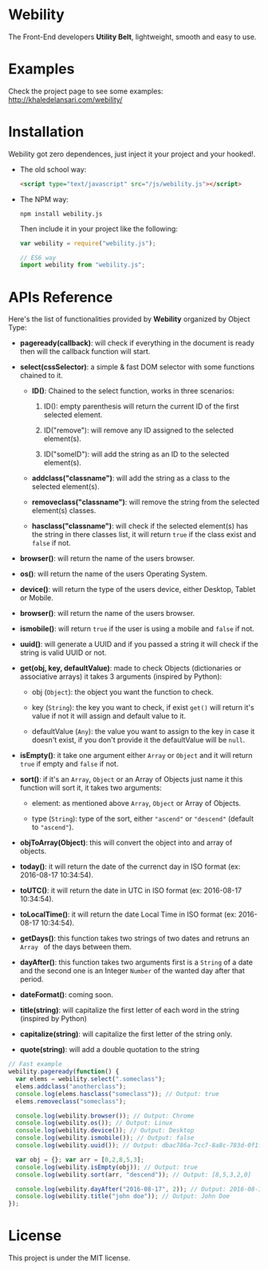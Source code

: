 # Webility

The Front-End developers **Utility Belt**, lightweight, smooth and easy to use.

# Examples

Check the project page to see some examples: http://khaledelansari.com/webility/

# Installation

Webility got zero dependences, just inject it your project and your hooked!.

- The old school way:

  ```html
  <script type="text/javascript" src="/js/webility.js"></script>
  ```

- The NPM way:

  ```
  npm install webility.js
  ```

  Then include it in your project like the following:

  ```javascript
  var webility = require("webility.js");

  // ES6 way
  import webility from "webility.js";
  ```

# APIs Reference

Here's the list of functionalities provided by **Webility** organized by Object Type:

  - **pageready(callback)**: will check if everything in the document is ready then will the callback function will start.

  - **select(cssSelector)**: a simple & fast DOM selector with some functions chained to it.

    - **ID()**: Chained to the select function, works in three scenarios:
      1. ID(): empty parenthesis will return the current ID of the first selected element.

      2. ID("remove"): will remove any ID assigned to the selected element(s).

      3. ID("someID"): will add the string as an ID to the selected element(s).

    - **addclass("classname")**: will add the string as a class to the selected element(s).

    - **removeclass("classname")**: will remove the string from the selected element(s) classes.

    - **hasclass("classname")**: will check if the selected element(s) has the string in there classes list, it will return `true` if the class exist and `false` if not.

  - **browser()**: will return the name of the users browser.

  - **os()**: will return the name of the users Operating System.

  - **device()**: will return the type of the users device, either Desktop, Tablet or Mobile.

  - **browser()**: will return the name of the users browser.

  - **ismobile()**: will return `true` if the user is using a mobile and `false` if not.

  - **uuid()**: will generate a UUID and if you passed a string it will check if the string is valid UUID or not.

  - **get(obj, key, defaultValue)**: made to check Objects (dictionaries or associative arrays) it takes 3 arguments (inspired by Python):
    - obj (`Object`): the object you want the function to check.

    - key (`String`): the key you want to check, if exist `get()` will return it's value if not it will assign and default value to it.

    - defaultValue (`Any`): the value you want to assign to the key in case it doesn't exist, if you don't provide it the defaultValue will be `null`.

  - **isEmpty()**: it take one argument either `Array` or `Object` and it will return `true` if empty and `false` if not.

  - **sort()**: if it's an `Array`, `Object` or an Array of Objects just name it this function will sort it, it takes two arguments:

    - element: as mentioned above `Array`, `Object` or Array of Objects.

    - type (`String`): type of the sort, either `"ascend"` or `"descend"` (default to `"ascend"`).

  - **objToArray(Object)**: this will convert the object into and array of objects.

  - **today()**: it will return the date of the currenct day in ISO format (ex: 2016-08-17 10:34:54).

  - **toUTC()**: it will return the date in UTC in ISO format (ex: 2016-08-17 10:34:54).

  - **toLocalTime()**: it will return the date Local Time in ISO format (ex: 2016-08-17 10:34:54).

  - **getDays()**: this function takes two strings of two dates and retruns an `Array ` of the days between them.

  - **dayAfter()**: this function takes two arguments first is a `String` of a date and the second one is an Integer `Number` of the wanted day after that period.

  - **dateFormat()**: coming soon.

  - **title(string)**: will capitalize the first letter of each word in the string (inspired by Python)

  - **capitalize(string)**: will capitalize the first letter of the string only.

  - **quote(string)**: will add a double quotation to the string

```javascript
// Fast example
webility.pageready(function() {
  var elems = webility.select(".someclass");
  elems.addclass("anotherclass");
  console.log(elems.hasclass("someclass")); // Output: true
  elems.removeclass("someclass");

  console.log(webility.browser()); // Output: Chrome
  console.log(webility.os()); // Output: Linux
  console.log(webility.device()); // Output: Desktop
  console.log(webility.ismobile()); // Output: false
  console.log(webility.uuid()); // Output: dbac786a-7cc7-8a8c-783d-0f1f66f01d75

  var obj = {}; var arr = [0,2,8,5,3];
  console.log(webility.isEmpty(obj)); // Output: true
  console.log(webility.sort(arr, "descend")); // Output: [8,5,3,2,0]

  console.log(webility.dayAfter("2016-08-17", 2)); // Output: 2016-08-19
  console.log(webility.title("john doe")); // Output: John Doe
});
```

# License

This project is under the MIT license.
